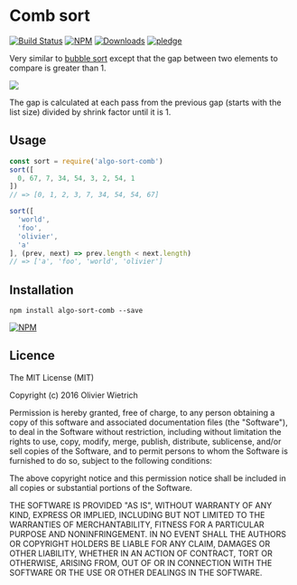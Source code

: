 # Comb sort
[![Build Status](https://travis-ci.org/bredele/algo-sort-comb.svg?branch=master)](https://travis-ci.org/bredele/algo-sort-comb)
[![NPM](https://img.shields.io/npm/v/algo-sort-comb.svg?style=flat-square)](https://www.npmjs.com/package/algo-sort-comb)
[![Downloads](https://img.shields.io/npm/dm/algo-sort-comb.svg?style=flat-square)](http://npm-stat.com/charts.html?package=algo-sort-comb)
[![pledge](https://bredele.github.io/contributing-guide/community-pledge.svg)](https://github.com/bredele/contributing-guide/blob/master/community.md)


Very similar to [bubble sort](https://github.com/bredele/algo-sort-bubble) except that the gap between two elements to compare is greater than 1.

![](https://upload.wikimedia.org/wikipedia/commons/4/46/Comb_sort_demo.gif)

The gap is calculated at each pass from the previous gap (starts with the list size) divided by shrink factor until it is 1.

## Usage

```js
const sort = require('algo-sort-comb')
sort([
  0, 67, 7, 34, 54, 3, 2, 54, 1
])
// => [0, 1, 2, 3, 7, 34, 54, 54, 67]

sort([
  'world',
  'foo',
  'olivier',
  'a'
], (prev, next) => prev.length < next.length)
// => ['a', 'foo', 'world', 'olivier']
```

## Installation

```shell
npm install algo-sort-comb --save
```

[![NPM](https://nodei.co/npm/algo-sort-comb.png)](https://nodei.co/npm/algo-sort-comb/)

## Licence

The MIT License (MIT)

Copyright (c) 2016 Olivier Wietrich

Permission is hereby granted, free of charge, to any person obtaining a copy
of this software and associated documentation files (the "Software"), to deal
in the Software without restriction, including without limitation the rights
to use, copy, modify, merge, publish, distribute, sublicense, and/or sell
copies of the Software, and to permit persons to whom the Software is
furnished to do so, subject to the following conditions:

The above copyright notice and this permission notice shall be included in all
copies or substantial portions of the Software.

THE SOFTWARE IS PROVIDED "AS IS", WITHOUT WARRANTY OF ANY KIND, EXPRESS OR
IMPLIED, INCLUDING BUT NOT LIMITED TO THE WARRANTIES OF MERCHANTABILITY,
FITNESS FOR A PARTICULAR PURPOSE AND NONINFRINGEMENT. IN NO EVENT SHALL THE
AUTHORS OR COPYRIGHT HOLDERS BE LIABLE FOR ANY CLAIM, DAMAGES OR OTHER
LIABILITY, WHETHER IN AN ACTION OF CONTRACT, TORT OR OTHERWISE, ARISING FROM,
OUT OF OR IN CONNECTION WITH THE SOFTWARE OR THE USE OR OTHER DEALINGS IN THE
SOFTWARE. 
